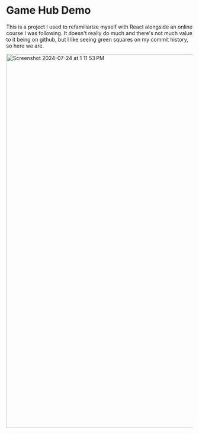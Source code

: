 # Game Hub Demo

This is a project I used to refamiliarize myself with React alongside an online course I was following. It doesn't really do much and there's not much value to it being on github, but I like seeing green squares on my commit history, so here we are. 

<img width="1006" alt="Screenshot 2024-07-24 at 1 11 53 PM" src="https://github.com/user-attachments/assets/9f3d14d0-546a-468d-85e5-e5e3dc36d33b">
